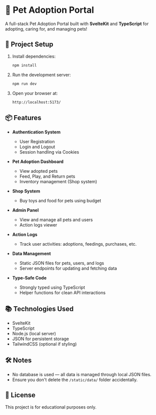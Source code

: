 # 🐾 Pet Adoption Portal

A full-stack Pet Adoption Portal built with **SvelteKit** and **TypeScript** for adopting, caring for, and managing pets!

## 🚀 Project Setup

1. Install dependencies:
    ```bash
    npm install
    ```

2. Run the development server:
    ```bash
    npm run dev
    ```

3. Open your browser at:
    ```
    http://localhost:5173/
    ```

## 📦 Features

- **Authentication System**
  - User Registration
  - Login and Logout
  - Session handling via Cookies

- **Pet Adoption Dashboard**
  - View adopted pets
  - Feed, Play, and Return pets
  - Inventory management (Shop system)

- **Shop System**
  - Buy toys and food for pets using budget

- **Admin Panel**
  - View and manage all pets and users
  - Action logs viewer

- **Action Logs**
  - Track user activities: adoptions, feedings, purchases, etc.

- **Data Management**
  - Static JSON files for pets, users, and logs
  - Server endpoints for updating and fetching data

- **Type-Safe Code**
  - Strongly typed using TypeScript
  - Helper functions for clean API interactions

## 📚 Technologies Used

- SvelteKit
- TypeScript
- Node.js (local server)
- JSON for persistent storage
- TailwindCSS (optional if styling)

## 🛠️ Notes

- No database is used — all data is managed through local JSON files.
- Ensure you don't delete the `/static/data/` folder accidentally.

## 🤝 License

This project is for educational purposes only.


